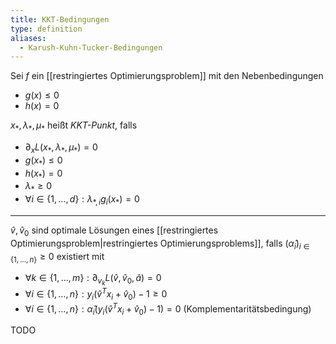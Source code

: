 ```yaml
---
title: KKT-Bedingungen
type: definition
aliases:
  - Karush-Kuhn-Tucker-Bedingungen
---
```


Sei $f$ ein [[restringiertes Optimierungsproblem]] mit den Nebenbedingungen
- $g(x) \le 0$
- $h(x) = 0$

$x_*, \lambda_*, \mu_*$ heißt *KKT-Punkt*, falls
- $\partial_x L(x_*, \lambda_*, \mu_*) = 0$
- $g(x_*) \le 0$
- $h(x_*) = 0$
- $\lambda_* \ge 0$
- $\forall i \in \{ 1, \dots, d \} : \lambda_{*, i}g_i(x_*) = 0$

---

$\hat{v}, \hat{v}_0$ sind optimale Lösungen eines [[restringiertes Optimierungsproblem|restringiertes Optimierungsproblems]], falls $(\hat{\alpha}_i)_{i \in \{ 1, \dots, n \}} \ge 0$ existiert mit
- $\forall k \in \{ 1, \dots, m \} : \partial_{v_k} L(\hat{v}, \hat{v}_0, \hat{a}) = 0$
- $\forall i \in \{ 1, \dots, n \} : y_i(\hat{v}^Tx_i + \hat{v}_0) - 1 \ge 0$
- $\forall i \in \{ 1, \dots, n \} : \hat{\alpha}_i(y_i(\hat{v}^Tx_i + \hat{v}_0) - 1) = 0$ (Komplementaritätsbedingung)

TODO
